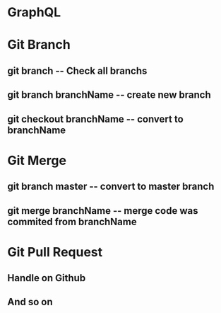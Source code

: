 # GraphQL

# Git Branch
## git branch -- Check all branchs
## git branch branchName -- create new branch
## git checkout branchName -- convert to branchName

# Git Merge
## git branch master -- convert to master branch
## git merge branchName -- merge code was commited from branchName

# Git Pull Request
## Handle on Github
## And so on